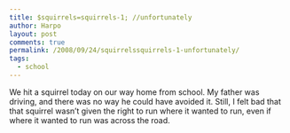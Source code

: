```yaml
---
title: $squirrels=squirrels-1; //unfortunately
author: Harpo
layout: post
comments: true
permalink: /2008/09/24/squirrelssquirrels-1-unfortunately/
tags:
  - school
---
```

We hit a squirrel today on our way home from school. My father was driving, and there was no way he could have avoided it. Still, I felt bad that that squirrel wasn&#8217;t given the right to run where it wanted to run, even if where it wanted to run was across the road.